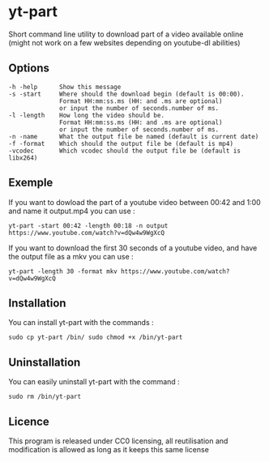 # yt-part
Short command line utility to download part of a video available online (might not work on a few websites depending on youtube-dl abilities)

## Options

    -h -help      Show this message   
    -s -start     Where should the download begin (default is 00:00).
                  Format HH:mm:ss.ms (HH: and .ms are optional)
                  or input the number of seconds.number of ms.   
    -l -length    How long the video should be.
                  Format HH:mm:ss.ms (HH: and .ms are optional)
                  or input the number of seconds.number of ms.   
    -n -name      What the output file be named (default is current date)   
    -f -format    Which should the output file be (default is mp4)  
    -vcodec       Which vcodec should the output file be (default is libx264)

## Exemple

If you want to dowload the part of a youtube video between 00:42 and 1:00 and name it output.mp4 you can use :  

`yt-part -start 00:42 -length 00:18 -n output https://www.youtube.com/watch?v=dQw4w9WgXcQ`  

If you want to download the first 30 seconds of a youtube video, and have the output file as a mkv you can use :  

`yt-part -length 30 -format mkv https://www.youtube.com/watch?v=dQw4w9WgXcQ`

## Installation

You can install yt-part with the commands :

`sudo cp yt-part /bin/
sudo chmod +x /bin/yt-part`

## Uninstallation

You can easily uninstall yt-part with the command :

`sudo rm /bin/yt-part`

## Licence

This program is released under CC0 licensing, all reutilisation and modification is allowed as long as it keeps this same license
